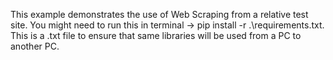 This example demonstrates the use of Web Scraping from a relative test site. You might need to run this in terminal -> pip install -r .\requirements.txt. This is a .txt file to ensure that same libraries will be used from a PC to another PC.
